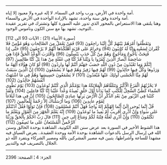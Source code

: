 ------------------------------------------------------------------------

أمة واحدة في الأرض، ورب واحد في السماء. لا إله غيره ولا معبود إلا
إياه.  
أمة واحدة وفق سنة واحدة، تشهد بالإرادة الواحدة في الأرض والسماء.  
وهنا يلتقي هذا الاستعراض بالمحور الذي تدور عليه السورة كلها وتشترك في
تقرير عقيدة التوحيد، تشهد بها مع سنن الكون وناموس الوجود..  
  
\[سورة الأنبياء (21) : الآيات 93 الى 112\]  
وَتَقَطَّعُوا أَمْرَهُمْ بَيْنَهُمْ كُلٌّ إِلَيْنا راجِعُونَ (93) فَمَنْ يَعْمَلْ مِنَ الصَّالِحاتِ وَهُوَ مُؤْمِنٌ
فَلا كُفْرانَ لِسَعْيِهِ وَإِنَّا لَهُ كاتِبُونَ (94) وَحَرامٌ عَلى قَرْيَةٍ أَهْلَكْناها أَنَّهُمْ لا
يَرْجِعُونَ (95) حَتَّى إِذا فُتِحَتْ يَأْجُوجُ وَمَأْجُوجُ وَهُمْ مِنْ كُلِّ حَدَبٍ يَنْسِلُونَ (96) وَاقْتَرَبَ
الْوَعْدُ الْحَقُّ فَإِذا هِيَ شاخِصَةٌ أَبْصارُ الَّذِينَ كَفَرُوا يا وَيْلَنا قَدْ كُنَّا فِي غَفْلَةٍ مِنْ
هذا بَلْ كُنَّا ظالِمِينَ (97)  
إِنَّكُمْ وَما تَعْبُدُونَ مِنْ دُونِ اللَّهِ حَصَبُ جَهَنَّمَ أَنْتُمْ لَها وارِدُونَ (98) لَوْ كانَ هؤُلاءِ
آلِهَةً ما وَرَدُوها وَكُلٌّ فِيها خالِدُونَ (99) لَهُمْ فِيها زَفِيرٌ وَهُمْ فِيها لا يَسْمَعُونَ
(100) إِنَّ الَّذِينَ سَبَقَتْ لَهُمْ مِنَّا الْحُسْنى أُولئِكَ عَنْها مُبْعَدُونَ (101) لا يَسْمَعُونَ
حَسِيسَها وَهُمْ فِي مَا اشْتَهَتْ أَنْفُسُهُمْ خالِدُونَ (102)  
لا يَحْزُنُهُمُ الْفَزَعُ الْأَكْبَرُ وَتَتَلَقَّاهُمُ الْمَلائِكَةُ هذا يَوْمُكُمُ الَّذِي كُنْتُمْ تُوعَدُونَ
(103) يَوْمَ نَطْوِي السَّماءَ كَطَيِّ السِّجِلِّ لِلْكُتُبِ كَما بَدَأْنا أَوَّلَ خَلْقٍ نُعِيدُهُ وَعْداً عَلَيْنا
إِنَّا كُنَّا فاعِلِينَ (104) وَلَقَدْ كَتَبْنا فِي الزَّبُورِ مِنْ بَعْدِ الذِّكْرِ أَنَّ الْأَرْضَ يَرِثُها
عِبادِيَ الصَّالِحُونَ (105) إِنَّ فِي هذا لَبَلاغاً لِقَوْمٍ عابِدِينَ (106) وَما أَرْسَلْناكَ إِلاَّ
رَحْمَةً لِلْعالَمِينَ (107)  
قُلْ إِنَّما يُوحى إِلَيَّ أَنَّما إِلهُكُمْ إِلهٌ واحِدٌ فَهَلْ أَنْتُمْ مُسْلِمُونَ (108) فَإِنْ تَوَلَّوْا فَقُلْ
آذَنْتُكُمْ عَلى سَواءٍ وَإِنْ أَدْرِي أَقَرِيبٌ أَمْ بَعِيدٌ ما تُوعَدُونَ (109) إِنَّهُ يَعْلَمُ الْجَهْرَ مِنَ
الْقَوْلِ وَيَعْلَمُ ما تَكْتُمُونَ (110) وَإِنْ أَدْرِي لَعَلَّهُ فِتْنَةٌ لَكُمْ وَمَتاعٌ إِلى حِينٍ (111)
قالَ رَبِّ احْكُمْ بِالْحَقِّ وَرَبُّنَا الرَّحْمنُ الْمُسْتَعانُ عَلى ما تَصِفُونَ (112)  
هذا الشوط الأخير في السورة بعد عرض سنن الله الكونية، الشاهدة بوحدة
الخالق وسنن الله في إرسال الرسل بالدعوات الشاهدة بوحدة الأمة ووحدة
العقيدة.. يعرض السياق فيه مشهدا للساعة وأشراطها، يتبين فيه مصير المشركين
بالله ومصير الشركاء ويتفرد الله ذو الجلال بالتصريف فيه والتدبير.

------------------------------------------------------------------------

الجزء: 4 ¦ الصفحة: 2396
